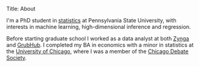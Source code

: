 Title: About

I'm a PhD student in [statistics](https://stat.psu.edu/) at Pennsylvania State University, with interests in machine learning, high-dimensional inference and regression.

Before starting graduate school I worked as a data analyst at both [Zynga](https://www.zynga.com/) and [GrubHub](https://www.grubhub.com/). I completed my BA in economics with a minor in statistics at the [University of Chicago](https://www.uchicago.edu/), where I was a member of the [Chicago Debate Society](https://www.chicagodebatesociety.org/).